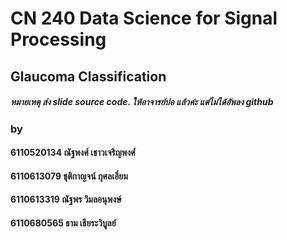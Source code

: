 # CN 240 Data Science for Signal Processing
## Glaucoma Classification
##### หมายเหตุ ส่ง slide source code. ให้อาจารย์ปอ แล้วค่ะ แต่ไม่ได้อัพลง github
### by
#### 6110520134   ณัฐพงศ์ เชาวเจริญพงศ์
#### 6110613079   ชุติกาญจน์ กุศลเอี่ยม
#### 6110613319   ณัฐพร วิมลอนุพงษ์
#### 6110680565   ธาม เธียระวิบูลย์


